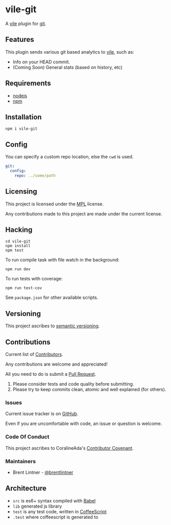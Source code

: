 # vile-git

A [vile](http://vile.io) plugin for [git](https://git-scm.com).

## Features

This plugin sends various git based analytics to [vile](http://vile.io),
such as:

* Info on your HEAD commit.
* (Coming Soon) General stats (based on history, etc)

## Requirements

- [nodejs](http://nodejs.org)
- [npm](http://npmjs.org)

## Installation

    npm i vile-git

## Config

You can specify a custom repo location, else the `cwd` is used.

```yaml
git:
  config:
    repo: ../some/path
```

## Licensing

This project is licensed under the [MPL](https://www.mozilla.org/MPL/2.0) license.

Any contributions made to this project are made under the current license.

## Hacking

    cd vile-git
    npm install
    npm test

To run compile task with file watch in the background:

    npm run dev

To run tests with coverage:

    npm run test-cov

See `package.json` for other available scripts.

## Versioning

This project ascribes to [semantic versioning](http://semver.org).

## Contributions

Current list of [Contributors]().

Any contributions are welcome and appreciated!

All you need to do is submit a [Pull Request]().

1. Please consider tests and code quality before submitting.
2. Please try to keep commits clean, atomic and well explained (for others).

### Issues

Current issue tracker is on [GitHub]().

Even if you are uncomfortable with code, an issue or question is welcome.

### Code Of Conduct

This project ascribes to CoralineAda's [Contributor Covenant](https://github.com/CoralineAda/contributor_covenant).

### Maintainers

- Brent Lintner - [@brentlintner](http://github.com/brentlintner)

## Architecture

- `src` is es6+ syntax compiled with [Babel](https://babeljs.io)
- `lib` generated js library
- `test` is any test code, written in [CoffeeScript](http://coffeescript.org)
- `.test` where coffeescript is generated to
